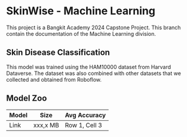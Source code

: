# SkinWise - Machine Learning
This project is a Bangkit Academy 2024 Capstone Project. This branch contain the documentation of the Machine Learning division.

## Skin Disease Classification
This model was trained using the HAM10000 dataset from Harvard Dataverse. The dataset was also combined with other datasets that we collected and obtained from Roboflow.

## Model Zoo
| Model         | Size          | Avg Accuracy  |
| ------------- | ------------- | ------------- |
| Link          | xxx,x MB      | Row 1, Cell 3 |
